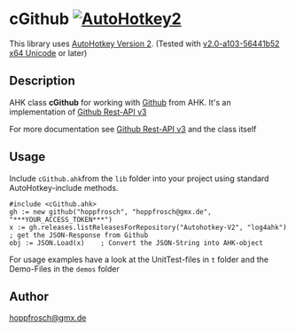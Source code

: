 # cGithub [![AutoHotkey2](https://img.shields.io/badge/Language-AutoHotkey2-red.svg)](https://autohotkey.com/)

This library uses [AutoHotkey Version 2](https://autohotkey.com/v2/). (Tested with [v2.0-a103-56441b52 x64 Unicode](https://www.autohotkey.com/boards/viewtopic.php?f=37&t=2120&start=40#p276644) or later) 


## Description

AHK class **cGithub** for working with [Github](https://github.com/) from AHK. It's an implementation of [Github Rest-API v3](https://developer.github.com/v3/)

For more documentation see [Github Rest-API v3](https://developer.github.com/v3/) and the class itself

## Usage 

Include `cGithub.ahk`from the `lib` folder into your project using standard AutoHotkey-include methods.

```autohotkey
#include <cGithub.ahk>
gh := new github("hoppfrosch", "hoppfrosch@gmx.de", "***YOUR_ACCESS_TOKEN***")
x := gh.releases.listReleasesForRepository("Autohotkey-V2", "log4ahk")   ; get the JSON-Response from Github
obj := JSON.Load(x)    ; Convert the JSON-String into AHK-object
```

For usage examples have a look at the UnitTest-files in `t` folder and the Demo-Files in the `demos` folder

## Author

[hoppfrosch@gmx.de](mailto:hoppfrosch@gmx.de)
